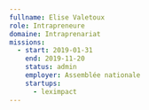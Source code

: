 ```yaml
---
fullname: Elise Valetoux
role: Intrapreneure
domaine: Intraprenariat
missions:
  - start: 2019-01-31
    end: 2019-11-20
    status: admin
    employer: Assemblée nationale
    startups:
      - leximpact
---
```

